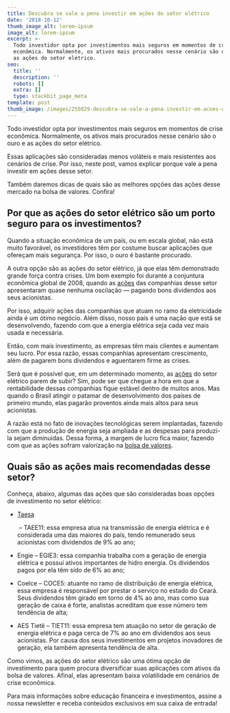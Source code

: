 ```yaml
---
title: Descubra se vale a pena investir em ações do setor elétrico
date: '2018-10-12'
thumb_image_alt: lorem-ipsum
image_alt: lorem-ipsum
excerpt: >-
  Todo investidor opta por investimentos mais seguros em momentos de crise
  econômica. Normalmente, os ativos mais procurados nesse cenário são o ouro e
  as ações do setor elétrico.
seo:
  title: ''
  description: ''
  robots: []
  extra: []
  type: stackbit_page_meta
template: post
thumb_image: /images/255029-descubra-se-vale-a-pena-investir-em-acoes-do-setor-eletrico.jpg
---
```

Todo investidor opta por investimentos mais seguros em momentos de crise econômica. Normalmente, os ativos mais procurados nesse cenário são o ouro e as ações do setor elétrico.

Essas aplicações são consideradas menos voláteis e mais resistentes aos cenários de crise. Por isso, neste post, vamos explicar porque vale a pena investir em ações desse setor.

Também daremos dicas de quais são as melhores opções das ações desse mercado na bolsa de valores. Confira!

## **Por que as ações do setor elétrico são um porto seguro para os investimentos?**

Quando a situação econômica de um país, ou em escala global, não está muito favorável, os investidores têm por costume buscar aplicações que ofereçam mais segurança. Por isso, o ouro é bastante procurado.

A outra opção são as ações do setor elétrico, já que elas têm demonstrado grande força contra crises. Um bom exemplo foi durante a conjuntura econômica global de 2008, quando as [ações](http://saudemaisacao.com.br/blog/como-escolher-as-melhores-acoes-para-investir/) das companhias desse setor apresentaram quase nenhuma oscilação — pagando bons dividendos aos seus acionistas.

Por isso, adquirir ações das companhias que atuam no ramo da eletricidade ainda é um ótimo negócio. Além disso, nosso país é uma nação que está se desenvolvendo, fazendo com que a energia elétrica seja cada vez mais usada e necessária.

Então, com mais investimento, as empresas têm mais clientes e aumentam seu lucro. Por essa razão, essas companhias apresentam crescimento, além de pagarem bons dividendos e aguentarem firme as crises.

Será que é possível que, em um determinado momento, as [ações](https://saudemaisacao.com.br/blog/5-dicas-para-acertar-na-escolha-de-acoes/) do setor elétrico parem de subir? Sim, pode ser que chegue a hora em que a rentabilidade dessas companhias fique estável dentro de muitos anos. Mas quando o Brasil atingir o patamar de desenvolvimento dos países de primeiro mundo, elas pagarão proventos ainda mais altos para seus acionistas.

A razão está no fato de inovações tecnológicas serem implantadas, fazendo com que a produção de energia seja ampliada e as despesas para produzi-la sejam diminuídas. Dessa forma, a margem de lucro fica maior, fazendo com que as ações sofram valorização na [bolsa de valores](https://saudemaisacao.com.br/blog/acoes-na-bolsa-as-ferramentas-que-indicam-a-saude-de-uma-empresa/).

## **Quais são as ações mais recomendadas desse setor?**

Conheça, abaixo, algumas das ações que são consideradas boas opções de investimento no setor elétrico:

*   [Taesa](http://institucional.taesa.com.br/)

     – TAEE11: essa empresa atua na transmissão de energia elétrica e é considerada uma das maiores do país, tendo remunerado seus acionistas com dividendos de 9% ao ano;

*   Engie – EGIE3: essa companhia trabalha com a geração de energia elétrica e possui ativos importantes de hidro energia. Os dividendos pagos por ela têm sido de 6% ao ano;

*   Coelce – COCE5: atuante no ramo de distribuição de energia elétrica, essa empresa é responsável por prestar o serviço no estado do Ceará. Seus dividendos têm girado em torno de 4% ao ano, mas como sua geração de caixa é forte, analistas acreditam que esse número tem tendência de alta;

*   AES Tietê – TIET11: essa empresa tem atuação no setor de geração de energia elétrica e paga cerca de 7% ao ano em dividendos aos seus acionistas. Por causa dos seus investimentos em projetos inovadores de geração, ela também apresenta tendência de alta.

Como vimos, as ações do setor elétrico são uma ótima opção de investimento para quem procura diversificar suas aplicações com ativos da bolsa de valores. Afinal, elas apresentam baixa volatilidade em cenários de crise econômica.

Para mais informações sobre educação financeira e investimentos, assine a nossa newsletter e receba conteúdos exclusivos em sua caixa de entrada!
